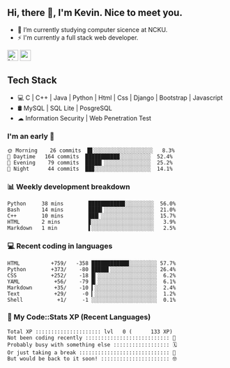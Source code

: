 ## Hi, there 👋, I'm Kevin. Nice to meet you.

- 🌱 I’m currently studying computer sicence at NCKU.
- ⚡ I'm currently a full stack web developer.

<a href="https://www.linkedin.com/in/kevin12686/"><img alt="LinkedIn" src="https://img.shields.io/badge/linkedin%20-%230077B5.svg?&style=for-the-badge&logo=linkedin&logoColor=white" height=25></a>
<a href="https://www.instagram.com/kevin12686/"><img src="https://img.shields.io/badge/instagram-3f729b?&style=for-the-badge&logo=instagram&logoColor=white" height=25></a>

## Tech Stack

* 💻 C | C++ | Java | Python | Html | Css | Django | Bootstrap | Javascript
* 🛢️ MySQL | SQL Lite | PosgreSQL
* ☁ Information Security | Web Penetration Test

### I'm an early 🐤

<!-- early_bird start -->

```text
🌞 Morning    26 commits  █▋░░░░░░░░░░░░░░░░░░░   8.3%
🌆 Daytime   164 commits  ███████████░░░░░░░░░░  52.4%
🌃 Evening    79 commits  █████▎░░░░░░░░░░░░░░░  25.2%
🌙 Night      44 commits  ██▉░░░░░░░░░░░░░░░░░░  14.1%
```

<!-- early_bird end -->

### 📊 Weekly development breakdown

<!-- code_time start -->

```text
Python     38 mins        ███████████▊░░░░░░░░░  56.0%
Bash       14 mins        ████▍░░░░░░░░░░░░░░░░  21.0%
C++        10 mins        ███▎░░░░░░░░░░░░░░░░░  15.7%
HTML       2 mins         ▊░░░░░░░░░░░░░░░░░░░░   3.9%
Markdown   1 min          ▌░░░░░░░░░░░░░░░░░░░░   2.5%
```

<!-- code_time end -->

### 💻 Recent coding in languages

<!-- code_diff start -->

```text
HTML          +759/   -358 ████████████░░░░░░░░░ 57.7%
Python        +373/    -80 █████▌░░░░░░░░░░░░░░░ 26.4%
CSS           +252/    -18 █▎░░░░░░░░░░░░░░░░░░░  6.2%
YAML           +56/    -79 █▎░░░░░░░░░░░░░░░░░░░  6.1%
Markdown       +35/    -10 ▍░░░░░░░░░░░░░░░░░░░░  2.4%
Text           +29/     -0 ▎░░░░░░░░░░░░░░░░░░░░  1.2%
Shell           +1/     -1 ░░░░░░░░░░░░░░░░░░░░░  0.1%
```

<!-- code_diff end -->

### 🧰 My Code::Stats XP (Recent Languages)

<!-- codestats start -->

```text
Total XP ::::::::::::::::::::: lvl   0 (      133 XP) 
Not been coding recently ::::::::::::::::::::::::::: 🙈
Probably busy with something else :::::::::::::::::: 🗓
Or just taking a break ::::::::::::::::::::::::::::: 🌴
But would be back to it soon! :::::::::::::::::::::: 🤓
```

<!-- codestats end -->
